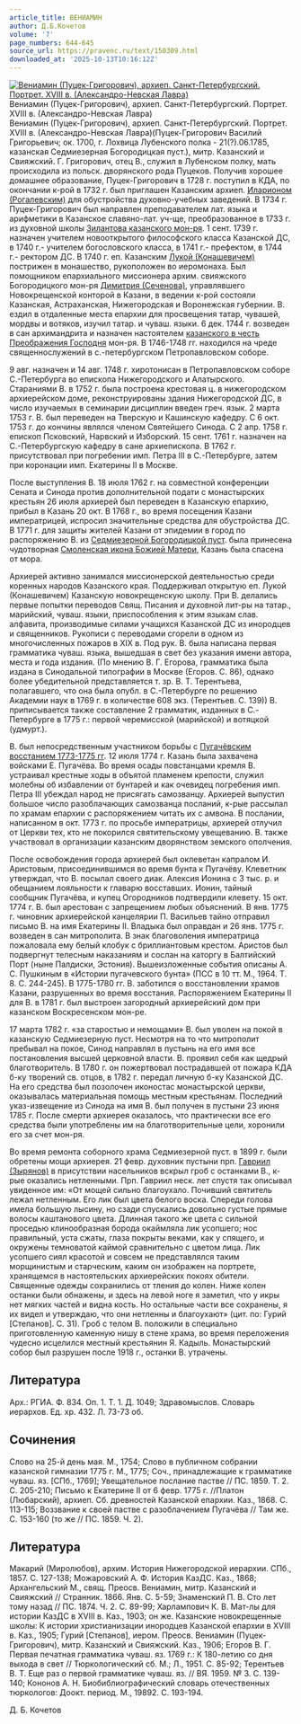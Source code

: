 ```yaml
---
article_title: ВЕНИАМИН
author: Д.Б.Кочетов
volume: '7'
page_numbers: 644-645
source_url: https://pravenc.ru/text/150309.html
downloaded_at: '2025-10-13T10:16:12Z'
---
```


[![Вениамин (Пуцек-Григорович), архиеп. Санкт-Петербургский. Портрет. XVIII в. (Александро-Невская Лавра)](https://pravenc.ru/data/848/456/1234/1i200.jpg "Кликните для увеличения картинки")](https://pravenc.ru/data/848/456/1234/1i400.jpg)Вениамин (Пуцек-Григорович), архиеп. Санкт-Петербургский. Портрет. XVIII в. (Александро-Невская Лавра)  
Вениамин (Пуцек-Григорович), архиеп. Санкт-Петербургский. Портрет. XVIII в. (Александро-Невская Лавра)(Пуцек-Григорович Василий Григорьевич; ок. 1700, г. Лохвица Лубенского полка - 21(?).06.1785, казанская Седмиезерная Богородицкая пуст.), митр. Казанский и Свияжский. Г. Григорович, отец В., служил в Лубенском полку, мать происходила из польск. дворянского рода Пуцеков. Получив хорошее домашнее образование, Пуцек-Григорович в 1728 г. поступил в КДА, по окончании к-рой в 1732 г. был приглашен Казанским архиеп. [Иларионом (Рогалевским)](<https://pravenc.ru/text/Иларионом (Рогалевским).html>) для обустройства духовно-учебных заведений. В 1734 г. Пуцек-Григорович был направлен преподавателем лат. языка и арифметики в Казанское славяно-лат. уч-ще, преобразованное в 1733 г. из духовной школы [Зилантова казанского мон-ря](<https://pravenc.ru/text/Зилантова казанского мон-ря.html>). 1 сент. 1739 г. назначен учителем новооткрытого философского класса Казанской ДС, в 1740 г.- учителем богословского класса, в 1741 г.- префектом, в 1744 г.- ректором ДС. В 1740 г. еп. Казанским [Лукой (Конашевичем)](<https://pravenc.ru/text/Лукой (Конашевичем).html>) пострижен в монашество, рукоположен во иеромонаха. Был помощником епархиального миссионера архим. свияжского Богородицкого мон-ря [Димитрия (Сеченова)](https://pravenc.ru/text/ДИМИТРИЙ.html), управлявшего Новокрещенской конторой в Казани, в ведении к-рой состояли Казанская, Астраханская, Нижегородская и Воронежская губернии. В. ездил в отдаленные места епархии для просвещения татар, чувашей, мордвы и вотяков, изучил татар. и чуваш. языки. 6 дек. 1744 г. возведен в сан архимандрита и назначен настоятелем [казанского в честь Преображения Господня](<https://pravenc.ru/text/казанского в честь Преображения Господня.html>) мон-ря. В 1746-1748 гг. находился на чреде священнослужений в с.-петербургском Петропавловском соборе.

9 авг. назначен и 14 авг. 1748 г. хиротонисан в Петропавловском соборе С.-Петербурга во епископа Нижегородского и Алатырского. Стараниями В. в 1752 г. была построена крестовая ц. в нижегородском архиерейском доме, реконструированы здания Нижегородской ДС, в число изучаемых в семинарии дисциплин введен греч. язык. 2 марта 1753 г. В. был переведен на Тверскую и Кашинскую кафедру. С 6 окт. 1753 г. до кончины являлся членом Святейшего Синода. С 2 апр. 1758 г. епископ Псковский, Нарвский и Изборский. 15 сент. 1761 г. назначен на С.-Петербургскую кафедру в сане архиепископа. В 1762 г. присутствовал при погребении имп. Петра III в С.-Петербурге, затем при коронации имп. Екатерины II в Москве.

После выступления В. 18 июля 1762 г. на совместной конференции Сената и Синода против дополнительной подати с монастырских крестьян 26 июля архиерей был переведен в Казанскую епархию, прибыл в Казань 20 окт. В 1768 г., во время посещения Казани императрицей, испросил значительные средства для обустройства ДС. В 1771 г. для защиты жителей Казани от эпидемии в город по распоряжению В. из [Седмиезерной Богородицкой пуст](<https://pravenc.ru/text/Седмиезерной Богородицкой пуст.html>). была принесена чудотворная [Смоленская икона Божией Матери](<https://pravenc.ru/text/Смоленская икона Божией Матери.html>), Казань была спасена от мора.

Архиерей активно занимался миссионерской деятельностью среди коренных народов Казанского края. Поддерживал открытую еп. Лукой (Конашевичем) Казанскую новокрещенскую школу. При В. делались первые попытки переводов Свящ. Писания и духовной лит-ры на татар., марийский, чуваш. языки, приспособления к этим языкам слав. алфавита, производимые силами учащихся Казанской ДС из инородцев и священников. Рукописи с переводами сгорели в одном из многочисленных пожаров в XIX в. Под рук. В. была написана первая грамматика чуваш. языка, вышедшая в свет без указания имени автора, места и года издания. (По мнению В. Г. Егорова, грамматика была издана в Синодальной типографии в Москве (Егоров. С. 86), однако более убедительной представляется т. зр. В. Т. Терентьева, полагавшего, что она была опубл. в С.-Петербурге по решению Академии наук в 1769 г. в количестве 608 экз. (Терентьев. С. 139)) В. приписывается также составление 2 грамматик, изданных в С.-Петербурге в 1775 г.: первой черемисской (марийской) и вотяцкой (удмурт.).

В. был непосредственным участником борьбы с [Пугачёвским восстанием 1773-1775 гг](<https://pravenc.ru/text/Пугачёвским восстанием 1773-1775 гг.html>). 12 июля 1774 г. Казань была захвачена войсками Е. Пугачёва. Во время осады повстанцами кремля В. устраивал крестные ходы в объятой пламенем крепости, служил молебны об избавлении от бунтарей и как очевидец погребения имп. Петра III убеждал народ не присягать самозванцу. Архиерей выпустил большое число разоблачающих самозванца посланий, к-рые рассылал по храмам епархии с распоряжением читать их с амвона. В послании, написанном в окт. 1773 г. по просьбе императрицы, архиерей отлучил от Церкви тех, кто не покорился святительскому увещеванию. 
В. также участвовал в организации казанским дворянством земского ополчения.

После освобождения города архиерей был оклеветан капралом И. Аристовым, присоединившимся во время бунта к Пугачёву. Клеветник утверждал, что В. посылал своего диак. Алексия Ионина с 3 тыс. р. и обещанием лояльности к главарю восставших. Ионин, тайный сообщник Пугачёва, и купец Огородников подтвердили клевету. 15 окт. 1774 г. В. был арестован с запрещением любых объяснений. В янв. 1775 г. чиновник архиерейской канцелярии П. Васильев тайно отправил письмо В. на имя Екатерины II. Владыка был оправдан и 26 янв. 1775 г. возведен в сан митрополита. В знак благоволения императрица пожаловала ему белый клобук с бриллиантовым крестом. Аристов был подвергнут телесным наказаниям и сослан на каторгу в Балтийский Порт (ныне Палдиски, Эстония). Вышеизложенные события описаны А. С. Пушкиным в «Истории пугачевского бунта» (ПСС в 10 тт. М., 1964. Т. 8. С. 244-245). В 1775-1780 гг. В. заботился о восстановлении храмов Казани, разрушенных во время восстания. Распоряжением Екатерины II для В. в 1781 г. был выстроен загородный архиерейский дом при казанском Воскресенском мон-ре.

17 марта 1782 г. «за старостью и немощами» В. был уволен на покой в казанскую Седмиезерную пуст. Несмотря на то что митрополит пребывал на покое, Синод направлял в пустынь на его имя все постановления высшей церковной власти. В. проявил себя как щедрый благотворитель. В 1780 г. он пожертвовал пострадавшей от пожара КДА б-ку творений св. отцов, в 1782 г. передал личную б-ку Казанской ДС. На его средства был позолочен иконостас монастырской церкви, оказывалась материальная помощь местным крестьянам. Последний указ-извещение из Синода на имя В. был получен в пустыни 23 июня 1785 г. После смерти архиерея оказалось, что практически все его средства были употреблены им на благотворительные цели, хоронили его за счет мон-ря.

Во время ремонта соборного храма Седмиезерной пуст. в 1899 г. были обретены мощи архиерея. 21 февр. духовник пустыни прп. [Гавриил (Зырянов)](<https://pravenc.ru/text/Гавриил (Зырянов).html>) в присутствии насельников вскрыл гроб с останками В., к-рые оказались нетленными. Прп. Гавриил неск. лет спустя так описывал увиденное им: «От мощей сильно благоухало. Почивший святитель лежал нетленным. Его лик был цвета белого воска. Спереди голова имела большую лысину, но сзади спускались довольно густые прямые волосы каштанового цвета. Длинная такого же цвета с сильной проседью клинообразная борода окаймляла лик усопшего; нос правильный, уста сжаты, глаза покрыты веками, как у спящего, и окружены темноватой каймой сравнительно с цветом лица. Лик усопшего сиял красотой и совсем не представлялся таким морщинистым и старческим, каким он изображен на портрете, хранящемся в настоятельских архиерейских покоях обители. Священные одежды сохранились от тления до колен. Ниже колен останки были обнажены, и здесь на левой ноге я заметил, что у икры нет мягких частей и видна кость. Но остальные части все сохранены, я их видел и утверждаю, что они нетленны и благоухают» (цит. по: Гурий [Степанов]. С. 31). Гроб с телом В. положили в специально приготовленную каменную нишу в стене храма, во время переложения чудесно исцелился местный крестьянин Я. Кадыль. Монастырский собор был разрушен после 1918 г., останки В. утрачены.

## Литература

Арх.: РГИА. Ф. 834. Оп. 1. Т. 1. Д. 1049; Здравомыслов. Словарь иерархов. Ед. хр. 432. Л. 73-73 об.

## Сочинения

Слово на 25-й день мая. М., 1754; Слово в публичном собрании казанской гимназии 1775 г. М., 1775; Соч., принадлежащие к грамматике чуваш. яз. [СПб., 1769]; Увещательное послание пастве // ПС. 1859. Т. 2. С. 205-210; Письмо к Екатерине II от 6 февр. 1775 г. //Платон (Любарский), архиеп. Сб. древностей Казанской епархии. Каз., 1868. С. 113-115; Воззвание к своей пастве с разоблачением Пугачёва // Там же. С. 153-160 (то же // ПС. 1859. Ч. 2).

## Литература

Макарий (Миролюбов), архим. История Нижегородской иерархии. СПб., 1857. С. 127-138; Можаровский А. Ф. История КазДС. Каз., 1868; Архангельский М., свящ. Преосв. Вениамин, митр. Казанский и Свияжский // Странник. 1866. Янв. С. 5-59; Знаменский П. В. Сто лет тому назад // ПС. 1874. Ч. 2. С. 89-99; Харлампович К. В. Мат-лы для истории КазДС в XVIII в. Каз., 1903; он же. Казанские новокрещенные школы: К истории христианизации инородцев Казанской епархии в XVIII в. Каз., 1905; Гурий [Степанов], иером. Преосв. Вениамин (Пуцек-Григорович), митр. Казанский и Свияжский. Каз., 1906; Егоров В. Г. Первая печатная грамматика чуваш. яз. 1769 г.: К 180-летию со дня выхода в свет // Тюркологический сб. М.; Л., 1951. С. 85-92; Терентьев В. Т. Еще раз о первой грамматике чуваш. яз. // ВЯ. 1959. № 3. С. 139-140; Кононов А. Н. Биобиблиографический словарь отечественных тюркологов: Доокт. период. М., 19892. С. 193-194.

Д. Б. Кочетов
